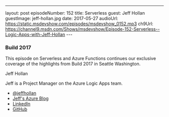 ---
layout: post
episodeNumber: 152
title: Serverless
guest: Jeff Hollan
guestImage: jeff-hollan.jpg
date: 2017-05-27
audioUrl: https://static.msdevshow.com/episodes/msdevshow_0152.mp3
ch9Url: https://channel9.msdn.com/Shows/msdevshow/Episode-152-Serverless--Logic-Apps-with-Jeff-Hollan
--- 

### Build 2017

This episode on Serverless and Azure Functions continues our exclusive coverage of the highlights from Build 2017 in Seattle Washington.

Jeff Hollan

Jeff is a Project Manager on the Azure Logic Apps team.

 - [@jeffhollan](https://twitter.com/jeffhollan)
 - [Jeff's Azure Blog](https://azure.microsoft.com/en-us/blog/author/jehollan/)
 - [LinkedIn](https://www.linkedin.com/in/jeffhollan/)
 - [GitHub](https://github.com/jeffhollan)